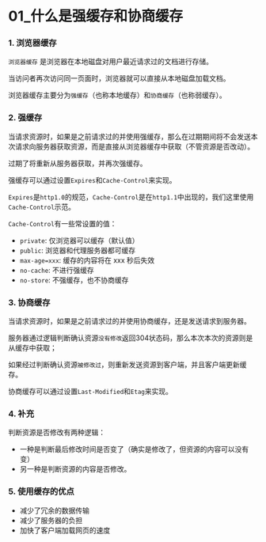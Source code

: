 # 01_什么是强缓存和协商缓存

### 1. 浏览器缓存

`浏览器缓存` 是浏览器在本地磁盘对用户最近请求过的文档进行存储。

当访问者再次访问同一页面时，浏览器就可以直接从本地磁盘加载文档。

浏览器缓存主要分为`强缓存`（也称本地缓存）和`协商缓存`（也称弱缓存）。

### 2. 强缓存

当请求资源时，如果是之前请求过的并使用强缓存，那么在过期期间将不会发送本次请求向服务器获取资源，而是直接从浏览器缓存中获取（不管资源是否改动）。

过期了将重新从服务器获取，并再次强缓存。

强缓存可以通过设置`Expires`和`Cache-Control`来实现。

`Expires`是`http1.0`的规范，`Cache-Control`是在`http1.1`中出现的，我们这里使用`Cache-Control`示范。

`Cache-Control`有一些常设置的值：

- `private`: 仅浏览器可以缓存（默认值）
- `public`: 浏览器和代理服务器都可缓存
- `max-age=xxx`: 缓存的内容将在 xxx 秒后失效 
- `no-cache`: 不进行强缓存
- `no-store`: 不强缓存，也不协商缓存

### 3. 协商缓存

当请求资源时，如果是之前请求过的并使用协商缓存，还是发送请求到服务器。

服务器通过逻辑判断确认资源`没有修改`返回304状态码，那么本次本次的资源则是从缓存中获取；

如果经过判断确认资源`被修改过`，则重新发送资源到客户端，并且客户端更新缓存。

协商缓存可以通过设置`Last-Modified`和`Etag`来实现。

### 4. 补充

判断资源是否修改有两种逻辑：

- 一种是判断最后修改时间是否变了（确实是修改了，但资源的内容可以没有变）
- 另一种是判断资源的内容是否修改。

### 5. 使用缓存的优点

- 减少了冗余的数据传输
- 减少了服务器的负担
- 加快了客户端加载网页的速度

